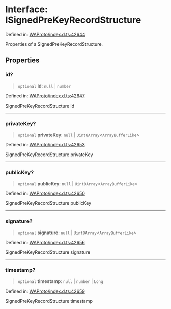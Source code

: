# Interface: ISignedPreKeyRecordStructure

Defined in: [WAProto/index.d.ts:42644](https://github.com/Fokusdotid/bail/blob/fcd0cec6f26de1fb545eb2e03fa5c63fbad99d3d/WAProto/index.d.ts#L42644)

Properties of a SignedPreKeyRecordStructure.

## Properties

### id?

> `optional` **id**: `null` \| `number`

Defined in: [WAProto/index.d.ts:42647](https://github.com/Fokusdotid/bail/blob/fcd0cec6f26de1fb545eb2e03fa5c63fbad99d3d/WAProto/index.d.ts#L42647)

SignedPreKeyRecordStructure id

***

### privateKey?

> `optional` **privateKey**: `null` \| `Uint8Array`\<`ArrayBufferLike`\>

Defined in: [WAProto/index.d.ts:42653](https://github.com/Fokusdotid/bail/blob/fcd0cec6f26de1fb545eb2e03fa5c63fbad99d3d/WAProto/index.d.ts#L42653)

SignedPreKeyRecordStructure privateKey

***

### publicKey?

> `optional` **publicKey**: `null` \| `Uint8Array`\<`ArrayBufferLike`\>

Defined in: [WAProto/index.d.ts:42650](https://github.com/Fokusdotid/bail/blob/fcd0cec6f26de1fb545eb2e03fa5c63fbad99d3d/WAProto/index.d.ts#L42650)

SignedPreKeyRecordStructure publicKey

***

### signature?

> `optional` **signature**: `null` \| `Uint8Array`\<`ArrayBufferLike`\>

Defined in: [WAProto/index.d.ts:42656](https://github.com/Fokusdotid/bail/blob/fcd0cec6f26de1fb545eb2e03fa5c63fbad99d3d/WAProto/index.d.ts#L42656)

SignedPreKeyRecordStructure signature

***

### timestamp?

> `optional` **timestamp**: `null` \| `number` \| `Long`

Defined in: [WAProto/index.d.ts:42659](https://github.com/Fokusdotid/bail/blob/fcd0cec6f26de1fb545eb2e03fa5c63fbad99d3d/WAProto/index.d.ts#L42659)

SignedPreKeyRecordStructure timestamp
